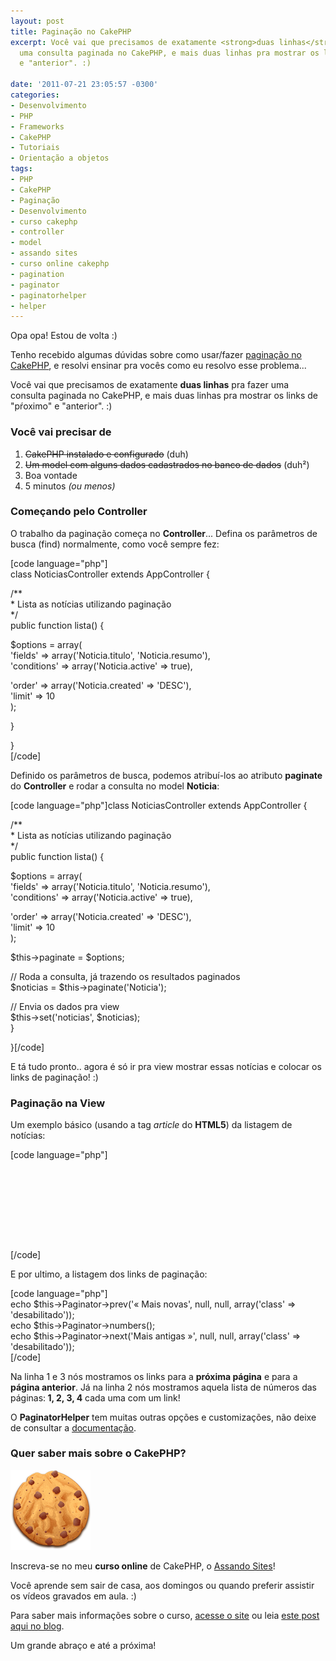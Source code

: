```yaml
---
layout: post
title: Paginação no CakePHP
excerpt: Você vai que precisamos de exatamente <strong>duas linhas</strong> pra fazer
  uma consulta paginada no CakePHP, e mais duas linhas pra mostrar os links de "pŕoximo"
  e "anterior". :)

date: '2011-07-21 23:05:57 -0300'
categories:
- Desenvolvimento
- PHP
- Frameworks
- CakePHP
- Tutoriais
- Orientação a objetos
tags:
- PHP
- CakePHP
- Paginação
- Desenvolvimento
- curso cakephp
- controller
- model
- assando sites
- curso online cakephp
- pagination
- paginator
- paginatorhelper
- helper
---
```

<p>Opa opa! Estou de volta :)</p>
<p>Tenho recebido algumas dúvidas sobre como usar/fazer <a href="http://book.cakephp.org/view/1231/Pagination">paginação no CakePHP</a>, e resolvi ensinar pra vocês como eu resolvo esse problema...</p>
<p>Você vai que precisamos de exatamente <strong>duas linhas</strong> pra fazer uma consulta paginada no CakePHP, e mais duas linhas pra mostrar os links de "pŕoximo" e "anterior". :)</p>
<h3>Você vai precisar de</h3>
<ol>
<li><del>CakePHP instalado e configurado</del> (duh)</li>
<li><del>Um model com alguns dados cadastrados no banco de dados</del> (duh²)</li>
<li>Boa vontade</li>
<li>5 minutos <em>(ou menos)</em></li>
</ol>
<h3>Começando pelo Controller</h3>
<div>O trabalho da paginação começa no <strong>Controller</strong>... Defina os parâmetros de busca (find) normalmente, como você sempre fez:</div>
<p>[code language="php"]<br />
class NoticiasController extends AppController {</p>
<p>	/**<br />
	 * Lista as notícias utilizando paginação<br />
	 */<br />
	public function lista() {</p>
<p>		$options = array(<br />
			'fields' => array('Noticia.titulo', 'Noticia.resumo'),<br />
			'conditions' => array('Noticia.active' => true),</p>
<p>			'order' => array('Noticia.created' => 'DESC'),<br />
			'limit' => 10<br />
		);</p>
<p>	}</p>
<p>}<br />
[/code]</p>
<p>Definido os parâmetros de busca, podemos atribuí-los ao atributo <strong>paginate</strong> do <strong>Controller</strong> e rodar a consulta no model <strong>Noticia</strong>:</p>
<p>[code language="php"]class NoticiasController extends AppController {</p>
<p>	/**<br />
	 * Lista as notícias utilizando paginação<br />
	 */<br />
	public function lista() {</p>
<p>		$options = array(<br />
			'fields' => array('Noticia.titulo', 'Noticia.resumo'),<br />
			'conditions' => array('Noticia.active' => true),</p>
<p>			'order' => array('Noticia.created' => 'DESC'),<br />
			'limit' => 10<br />
		);</p>
<p>		$this->paginate = $options;</p>
<p>		// Roda a consulta, já trazendo os resultados paginados<br />
		$noticias = $this->paginate('Noticia');</p>
<p>		// Envia os dados pra view<br />
		$this->set('noticias', $noticias);<br />
	}</p>
<p>}[/code]</p>
<p>E tá tudo pronto.. agora é só ir pra view mostrar essas notícias e colocar os links de paginação! :)</p>
<h3>Paginação na View</h3>
<p>Um exemplo básico (usando a tag <em>article</em> do <strong>HTML5</strong>) da listagem de notícias:</p>
<p>[code language="php"]<article><br />
<?php foreach($noticias AS $data): ?><br />
	<h1><?php echo $data['Noticia']['titulo'] ?></h1><br />
	<p><?php echo $data['Noticia']['resumo'] ?></p><br />
<?php endforeach; ?><br />
</article>[/code]</p>
<p>E por ultimo, a listagem dos links de paginação:</p>
<p>[code language="php"]<br />
echo $this->Paginator->prev('« Mais novas', null, null, array('class' => 'desabilitado'));<br />
echo $this->Paginator->numbers();<br />
echo $this->Paginator->next('Mais antigas »', null, null, array('class' => 'desabilitado'));<br />
[/code]</p>
<p>Na linha 1 e 3 nós mostramos os links para a <strong>próxima página</strong> e para a <strong>página anterior</strong>. Já na linha 2 nós mostramos aquela lista de números das páginas:<strong> 1, 2, 3, 4</strong> cada uma com um link!</p>
<p>O <strong>PaginatorHelper</strong> tem muitas outras opções e customizações, não deixe de consultar a <a href="http://api.cakephp.org/class/paginator-helper">documentação</a>.</p>
<h3>Quer saber mais sobre o CakePHP?</h3>
<p><a href="http://assando-sites.com.br/"><img src="/assets/uploads/2011/07/cookie.png" alt="Assando Sites, curso online de CakePHP" title="Assando Sites, curso online de CakePHP" width="128" height="128" class="alignright size-full wp-image-1737" /></a></p>
<p>Inscreva-se no meu <strong>curso online</strong> de CakePHP, o <a title="Assando Sites, curso online de CakePHP" href="http://assando-sites.com.br" target="_blank">Assando Sites</a>!</p>
<p>Você aprende sem sair de casa, aos domingos ou quando preferir assistir os vídeos gravados em aula. :)</p>
<p>Para saber mais informações sobre o curso, <a title="Assando Sites, curso online de CakePHP" href="http://assando-sites.com.br" target="_blank">acesse o site</a> ou leia <a title="Curso online de CakePHP" href="http://blog.thiagobelem.net/curso-online-de-cakephp/" target="_blank">este post aqui no blog</a>.</p>
<p>Um grande abraço e até a próxima!</p>
